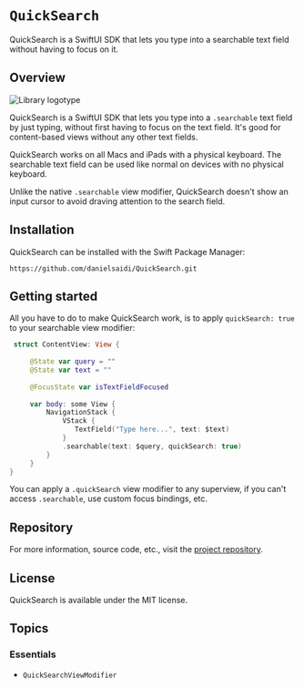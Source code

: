 # ``QuickSearch``

QuickSearch is a SwiftUI SDK that lets you type into a searchable text field without having to focus on it.



## Overview

![Library logotype](Logo.png)

QuickSearch is a SwiftUI SDK that lets you type into a `.searchable` text field by just typing, without first having to focus on the text field. It's good for content-based views without any other text fields.

QuickSearch works on all Macs and iPads with a physical keyboard. The searchable text field can be used like normal on devices with no physical keyboard.

Unlike the native `.searchable` view modifier, QuickSearch doesn't show an input cursor to avoid draving attention to the search field. 



## Installation

QuickSearch can be installed with the Swift Package Manager:

```
https://github.com/danielsaidi/QuickSearch.git
```



## Getting started

All you have to do to make QuickSearch work, is to apply `quickSearch: true` to your searchable view modifier:

```swift
 struct ContentView: View {
 
     @State var query = ""
     @State var text = ""
 
     @FocusState var isTextFieldFocused
    
     var body: some View {
         NavigationStack {
             VStack {
                TextField("Type here...", text: $text)
             }
             .searchable(text: $query, quickSearch: true)
         }
     }
}
```

You can apply a `.quickSearch` view modifier to any superview, if you can't access `.searchable`, use custom focus bindings, etc.



## Repository

For more information, source code, etc., visit the [project repository](https://github.com/danielsaidi/QuickSearch).



## License

QuickSearch is available under the MIT license.



## Topics

### Essentials

- ``QuickSearchViewModifier``

